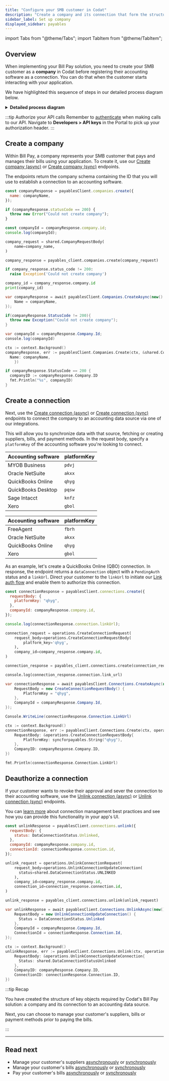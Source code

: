 ```yaml
---
title: "Configure your SMB customer in Codat"
description: "Create a company and its connection that form the structure required to execute the bill pay process"
sidebar_label: Set up company
displayed_sidebar: payables
---
```


import Tabs from "@theme/Tabs";
import TabItem from "@theme/TabItem";

## Overview

When implementing your Bill Pay solution, you need to create your SMB customer as a **company** in Codat before registering their accounting software as a connection. You can do that when the customer starts interacting with your application.

We have highlighted this sequence of steps in our detailed process diagram below.

<details>
<summary><b>Detailed process diagram</b></summary>

```mermaid

  sequenceDiagram
      participant smb as SMB customer
      participant app as Your application
      participant codat as Codat
      participant acctg as Accounting software

      smb ->> app: Logs into application
      smb ->> app: Initiates connection to accounting software

        app ->> codat: Passes company and connection details
        codat ->> codat: Creates company and connection
        app ->> codat: Initiates auth flow
        codat -->> smb: Displays auth flow
        smb -->> codat: Authorizes connection
        codat ->> acctg: Establishes connection
```

</details>

:::tip Authorize your API calls
Remember to [authenticate](/using-the-api/authentication) when making calls to our API. Navigate to **Developers > API keys** in the Portal to pick up your authorization header.
:::

## Create a company

Within Bill Pay, a company represents your SMB customer that pays and manages their bills using your application. To create it, use our [Create company (async)](/sync-for-payables-api#/operations/create-company) or [Create company (sync)](/sync-for-payables-v2-api#/operations/create-company) endpoints.

The endpoints return the company schema containing the ID that you will use to establish a connection to an accounting software.

<Tabs groupId="language">

<TabItem value="nodejs" label="TypeScript">

```javascript
const companyResponse = payablesClient.companies.create({
  name: companyName,
});

if (companyResponse.statusCode == 200) {
  throw new Error("Could not create company");
}

const companyId = companyResponse.company.id;
console.log(companyId);
```

</TabItem>

<TabItem value="python" label="Python">

```python
company_request = shared.CompanyRequestBody(
    name=company_name,
)

company_response = payables_client.companies.create(company_request)

if company_response.status_code != 200:
  raise Exception('Could not create company')

company_id = company_response.company.id
print(company_id)
```

</TabItem>

<TabItem value="csharp" label="C#">

```csharp
var companyResponse = await payablesClient.Companies.CreateAsync(new() {
    Name = companyName,
});

if(companyResponse.StatusCode != 200){
  throw new Exception("Could not create company");
}

var companyId = companyResponse.Company.Id;
console.log(companyId)
```

</TabItem>

<TabItem value="go" label="Go">

```go
ctx := context.Background()
companyResponse, err := payablesClient.Companies.Create(ctx, &shared.CompanyRequestBody{
  Name: companyName,
	})

if companyResponse.StatusCode == 200 {
  companyID := companyResponse.Company.ID
  fmt.Println("%s", companyID)
}
```

</TabItem>

</Tabs>

## Create a connection

Next, use the [Create connection (async)](/sync-for-payables-api#/operations/create-connection) or [Create connection (sync)](/sync-for-payables-v2-api#/operations/create-connection) endpoints to connect the company to an accounting data source via one of our integrations.

This will allow you to synchronize data with that source, fetching or creating suppliers, bills, and payment methods. In the request body, specify a `platformKey` of the accounting software you're looking to connect.

<Tabs>

<TabItem value="async" label="Async Bill Pay">

| Accounting software | platformKey |
| ------------------- | ----------- |
| MYOB Business       | `pdvj`      |
| Oracle NetSuite     | `akxx`      |
| QuickBooks Online   | `qhyg`      |
| QuickBooks Desktop  | `pqsw`      |
| Sage Intacct        | `knfz`      |
| Xero                | `gbol`      |

</TabItem>

<TabItem value="sync" label="Sync Bill Pay">

| Accounting software | platformKey |
| ------------------- | ----------- |
| FreeAgent           | `fbrh`      |
| Oracle NetSuite     | `akxx`      |
| QuickBooks Online   | `qhyg`      |
| Xero                | `gbol`      |

</TabItem>

</Tabs>

As an example, let's create a QuickBooks Online (QBO) connection. In response, the endpoint returns a `dataConnection` object with a `PendingAuth` status and a `linkUrl`. Direct your customer to the `linkUrl` to initiate our [Link auth flow](/auth-flow/overview) and enable them to authorize this connection.

<Tabs groupId="language">

<TabItem value="nodejs" label="TypeScript">

```javascript
const connectionResponse = payablesClient.connections.create({
  requestBody: {
    platformKey: "qhyg",
  },
  companyId: companyResponse.company.id,
});

console.log(connectionResponse.connection.linkUrl);
```

</TabItem>

<TabItem value="python" label="Python">

```python
connection_request = operations.CreateConnectionRequest(
    request_body=operations.CreateConnectionRequestBody(
        platform_key='qhyg',
    ),
    company_id=company_response.company.id,
)

connection_response = payables_client.connections.create(connection_request)

console.log(connection_response.connection.link_url)
```

</TabItem>

<TabItem value="csharp" label="C#">

```csharp
var connectionResponse = await payablesClient.Connections.CreateAsync(new() {
    RequestBody = new CreateConnectionRequestBody() {
        PlatformKey = "qhyg",
    },
    CompanyId = companyResponse.Company.Id,
});

Console.WriteLine(connectionResponse.Connection.LinkUrl)
```

</TabItem>

<TabItem value="go" label="Go">

```go
ctx := context.Background()
connectionResponse, err := payablesClient.Connections.Create(ctx, operations.CreateConnectionRequest{
    RequestBody: &operations.CreateConnectionRequestBody{
        PlatformKey: syncforpayables.String("qhyg"),
    },
    CompanyID: companyResponse.Company.ID,
})

fmt.Println(connectionResponse.Connection.LinkUrl)
```

</TabItem>

</Tabs>

## Deauthorize a connection

If your customer wants to revoke their approval and sever the connection to their accounting software, use the [Unlink connection (async)](/sync-for-payables-api#/operations/Unlink-connection) or [Unlink connection (sync)](/sync-for-payables-v2-api#/operations/Unlink-connection) endpoints.

You can [learn more](/auth-flow/optimize/connection-management) about connection management best practices and see how you can provide this functionality in your app's UI.

<Tabs groupId="language">

<TabItem value="nodejs" label="TypeScript">

```javascript
const unlinkResponse = payablesClient.connections.unlink({
  requestBody: {
    status: DataConnectionStatus.Unlinked,
  },
  companyId: companyResponse.company.id,
  connectionId: connectionResponse.connection.id,
});
```

</TabItem>

<TabItem value="python" label="Python">

```python
unlink_request = operations.UnlinkConnectionRequest(
    request_body=operations.UnlinkConnectionUpdateConnection(
      status=shared.DataConnectionStatus.UNLINKED
    ),
    company_id=company_response.company.id,
    connection_id=connection_response.connection.id,
)

unlink_response = payables_client.connections.unlink(unlink_request)

```

</TabItem>

<TabItem value="csharp" label="C#">

```csharp
var unlinkResponse = await payablesClient.Connections.UnlinkAsync(new() {
    RequestBody = new UnlinkConnectionUpdateConnection() {
      Status = DataConnectionStatus.Unlinked
    },
    CompanyId = companyResponse.Company.Id,
    ConnectionId = connectionResponse.Connection.Id,
});
```

</TabItem>

<TabItem value="go" label="Go">

```go
ctx := context.Background()
unlinkResponse, err := payablesClient.Connections.Unlink(ctx, operations.UnlinkConnectionRequest{
    RequestBody: &operations.UnlinkConnectionUpdateConnection{
      Status: shared.DataConnectionStatusUnlinked
    },
    CompanyID: companyResponse.Company.ID,
    ConnectionID: connectionResponse.Connection.ID,
})
```

</TabItem>

</Tabs>

:::tip Recap

You have created the structure of key objects required by Codat's Bill Pay solution: a company and its connection to an accounting data source.

Next, you can choose to manage your customer's suppliers, bills or payment methods prior to paying the bills.

:::

---

## Read next

- Manage your customer's suppliers [asynchronously](/payables/async/suppliers) or [synchronously](/payables/sync/suppliers)
- Manage your customer's bills [asynchronously](/payables/async/suppliers) or [synchronously](/payables/sync/suppliers)
- Pay your customer's bills [asynchronously](/payables/async/payments) or [synchronously](/payables/sync/pay-bill)
